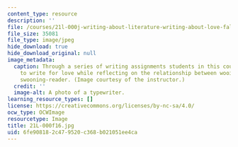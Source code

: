 ```yaml
---
content_type: resource
description: ''
file: /courses/21l-000j-writing-about-literature-writing-about-love-fall-2015/6fe908182c479520c368b021051ee4ca_21L-000f16.jpg
file_size: 35081
file_type: image/jpeg
hide_download: true
hide_download_original: null
image_metadata:
  caption: Through a series of writing assignments students in this course will strive
    to write for love while reflecting on the relationship between wooing-author and
    swooning-reader. (Image courtesy of the instructor.)
  credit: ''
  image-alt: A photo of a typewriter.
learning_resource_types: []
license: https://creativecommons.org/licenses/by-nc-sa/4.0/
ocw_type: OCWImage
resourcetype: Image
title: 21L-000f16.jpg
uid: 6fe90818-2c47-9520-c368-b021051ee4ca
---
```

